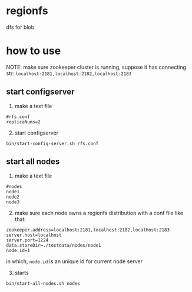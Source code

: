 # regionfs
dfs for blob

# how to use

NOTE: make sure zookeeper cluster is running, suppose it has connecting str: `localhost:2181,localhost:2182,localhost:2183`

## start configserver

1. make a text file
```
#rfs.conf
replicaNums=2
```
2. start configserver
```
bin/start-config-server.sh rfs.conf
```

## start all nodes

1. make a text file
```
#nodes
node1
node2
node3
```

2. make sure each node owns a regionfs distribution with a conf file like that:
```
zookeeper.address=localhost:2181,localhost:2182,localhost:2183
server.host=localhost
server.port=1224
data.storeDir=./testdata/nodes/node1
node.id=1
```

in which, `node.id` is an unique id for current node server

3. starts
```
bin/start-all-nodes.sh nodes
```
